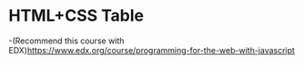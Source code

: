 # HTML+CSS Table
-(Recommend this course with EDX)https://www.edx.org/course/programming-for-the-web-with-javascript
